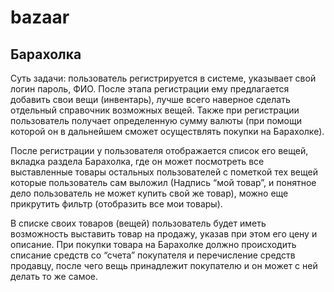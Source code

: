 # bazaar

## Барахолка

Суть задачи: пользователь регистрируется в системе, указывает свой логин пароль, ФИО. После этапа регистрации ему предлагается добавить свои вещи (инвентарь), лучше всего наверное сделать отдельный справочник возможных вещей. 
Также при регистрации пользователь получает определенную сумму валюты (при помощи которой он в дальнейшем сможет осуществлять покупки на Барахолке).

После регистрации у пользователя отображается список его вещей, вкладка раздела Барахолка, где он может посмотреть все выставленные товары остальных пользователей с пометкой тех вещей которые пользователь сам выложил (Надпись “мой товар”, и понятное дело пользователь не может купить свой же товар), можно еще прикрутить фильтр (отобразить все мои товары).

В списке своих товаров (вещей) пользователь будет иметь возможность выставить товар на продажу, указав при этом его цену и описание. При покупки товара на Барахолке должно происходить списание средств со “счета” покупателя и перечисление средств продавцу, после чего вещь принадлежит покупателю и он может с ней делать то же самое.
